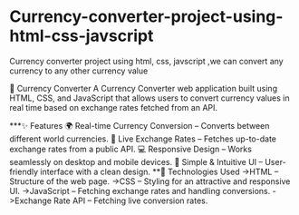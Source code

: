 # Currency-converter-project-using-html-css-javscript
Currency converter  project using html, css, javscript ,we can convert any currency to any other currency value

💱 Currency Converter
A Currency Converter web application built using HTML, CSS, and JavaScript that allows users to convert currency values in real time based on exchange rates fetched from an API.

***✨ Features
🌍 Real-time Currency Conversion – Converts between different world currencies.
🔄 Live Exchange Rates – Fetches up-to-date exchange rates from a public API.
💻 Responsive Design – Works seamlessly on desktop and mobile devices.
🎨 Simple & Intuitive UI – User-friendly interface with a clean design.
**🚀 Technologies Used
->HTML – Structure of the web page.
->CSS – Styling for an attractive and responsive UI.
->JavaScript – Fetching exchange rates and handling conversions.
->Exchange Rate API – Fetching live conversion rates.
